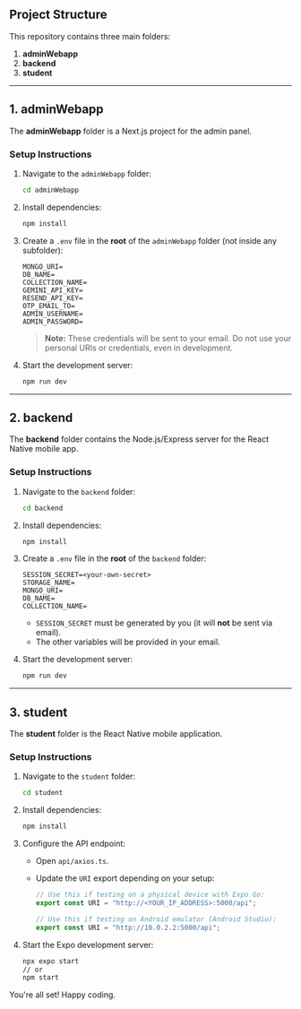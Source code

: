 ## Project Structure

This repository contains three main folders:

1. **adminWebapp**
2. **backend**
3. **student**

---

## 1. adminWebapp

The **adminWebapp** folder is a Next.js project for the admin panel.

### Setup Instructions

1. Navigate to the `adminWebapp` folder:

   ```bash
   cd adminWebapp
   ```

2. Install dependencies:

   ```bash
   npm install
   ```

3. Create a `.env` file in the **root** of the `adminWebapp` folder (not inside any subfolder):

   ```env
   MONGO_URI=
   DB_NAME=
   COLLECTION_NAME=
   GEMINI_API_KEY=
   RESEND_API_KEY=
   OTP_EMAIL_TO=
   ADMIN_USERNAME=
   ADMIN_PASSWORD=
   ```

   > **Note:** These credentials will be sent to your email. Do not use your personal URIs or credentials, even in development.

4. Start the development server:

   ```bash
   npm run dev
   ```

---

## 2. backend

The **backend** folder contains the Node.js/Express server for the React Native mobile app.

### Setup Instructions

1. Navigate to the `backend` folder:

   ```bash
   cd backend
   ```

2. Install dependencies:

   ```bash
   npm install
   ```

3. Create a `.env` file in the **root** of the `backend` folder:

   ```env
   SESSION_SECRET=<your-own-secret>
   STORAGE_NAME=
   MONGO_URI=
   DB_NAME=
   COLLECTION_NAME=
   ```

   * `SESSION_SECRET` must be generated by you (it will **not** be sent via email).
   * The other variables will be provided in your email.

4. Start the development server:

   ```bash
   npm run dev
   ```

---

## 3. student

The **student** folder is the React Native mobile application.

### Setup Instructions

1. Navigate to the `student` folder:

   ```bash
   cd student
   ```
2. Install dependencies:

   ```bash
   npm install
   ```
3. Configure the API endpoint:

   * Open `api/axios.ts`.
   * Update the `URI` export depending on your setup:

     ```ts
     // Use this if testing on a physical device with Expo Go:
     export const URI = "http://<YOUR_IP_ADDRESS>:5000/api";

     // Use this if testing on Android emulator (Android Studio):
     export const URI = "http://10.0.2.2:5000/api";
     ```
4. Start the Expo development server:

   ```bash
   npx expo start
   // or
   npm start
   ```

You're all set! Happy coding.
